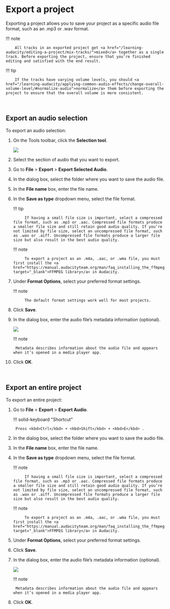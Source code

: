 # Export a project

Exporting a project allows you to save your project as a specific audio file format, such as an .mp3 or .wav format.

!!! note 

        All tracks in an exported project get <a href="/learning-audacity/editing-a-project/mix-tracks/">mixed</a> together as a single track. Before exporting the project, ensure that you’re finished editing and satisfied with the end result.

!!! tip

        If the tracks have varying volume levels, you should <a href="/learning-audacity/applying-common-audio-effects/change-overall-volume-level/#normalize-audio">normalize</a> them before exporting the project to ensure that the overall volume is more consistent.

<br/>

## Export an audio selection

To export an audio selection:

1. On the Tools toolbar, click the **Selection tool**.

    <img src="/learning-audacity/assets/images/Tools Toolbar - Selection Tool.png" />

1. Select the section of audio that you want to export.

2. Go to **File** \> **Export** \> **Export Selected Audio**.

3. In the dialog box, select the folder where you want to save the audio file.

4. In the **File name** box, enter the file name.

5. In the **Save as type** dropdown menu, select the file format.

    !!! tip 

            If having a small file size is important, select a compressed file format, such as .mp3 or .aac. Compressed file formats produce a smaller file size and still retain good audio quality. If you’re not limited by file size, select an uncompressed file format, such as .wav or .aiff. Uncompressed file formats produce a larger file size but also result in the best audio quality.

    !!! note

            To export a project as an .m4a, .aac, or .wma file, you must first install the <a href="https://manual.audacityteam.org/man/faq_installing_the_ffmpeg_import_export_library.html" target="_blank">FFMPEG library</a> in Audacity.

6. Under **Format Options**, select your preferred format settings.

    !!! note

            The default format settings work well for most projects.

7. Click **Save**.

8. In the dialog box, enter the audio file’s metadata information (optional).

    <img src="/learning-audacity/assets/images/Metadata dialog box.png"  />

    !!! note

        Metadata describes information about the audio file and appears when it’s opened in a media player app.

9. Click **OK**.

<br/>

## Export an entire project

To export an entire project:

1. Go to **File** \> **Export** \> **Export Audio**.

    !!! solid-keyboard "Shortcut"

        Press <kbd>Ctrl</kbd> + <kbd>Shift</kbd> + <kbd>E</kbd> .

2. In the dialog box, select the folder where you want to save the audio file.

3. In the **File name** box, enter the file name.

4. In the **Save as type** dropdown menu, select the file format.

    !!! note

            If having a small file size is important, select a compressed file format, such as .mp3 or .aac. Compressed file formats produce a smaller file size and still retain good audio quality. If you’re not limited by file size, select an uncompressed file format, such as .wav or .aiff. Uncompressed file formats produce a larger file size but also result in the best audio quality.

    !!! note 

            To export a project as an .m4a, .aac, or .wma file, you must first install the <a href="https://manual.audacityteam.org/man/faq_installing_the_ffmpeg_import_export_library.html" target="_blank">FFMPEG library</a> in Audacity.

5. Under **Format Options**, select your preferred format settings.

6. Click **Save**.

7. In the dialog box, enter the audio file’s metadata information (optional).

    <img src="/learning-audacity/assets/images/Metadata dialog box.png"  />

    !!! note
    
        Metadata describes information about the audio file and appears when it’s opened in a media player app.

8. Click **OK**.

<br/>